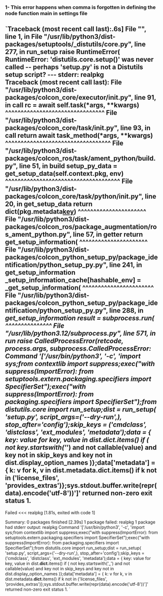 ### 1- This error happens when comma is forgotten in defining the node function main in settings file 

`Traceback (most recent call last):.6s]
  File "<string>", line 1, in <module>
  File "/usr/lib/python3/dist-packages/setuptools/_distutils/core.py", line 277, in run_setup
    raise RuntimeError(
RuntimeError: 'distutils.core.setup()' was never called -- perhaps 'setup.py' is not a Distutils setup script?
--- stderr: realpkg                   
Traceback (most recent call last):
  File "/usr/lib/python3/dist-packages/colcon_core/executor/__init__.py", line 91, in __call__
    rc = await self.task(*args, **kwargs)
         ^^^^^^^^^^^^^^^^^^^^^^^^^^^^^^^^
  File "/usr/lib/python3/dist-packages/colcon_core/task/__init__.py", line 93, in __call__
    return await task_method(*args, **kwargs)
           ^^^^^^^^^^^^^^^^^^^^^^^^^^^^^^^^^^
  File "/usr/lib/python3/dist-packages/colcon_ros/task/ament_python/build.py", line 51, in build
    setup_py_data = get_setup_data(self.context.pkg, env)
                    ^^^^^^^^^^^^^^^^^^^^^^^^^^^^^^^^^^^^^
  File "/usr/lib/python3/dist-packages/colcon_core/task/python/__init__.py", line 20, in get_setup_data
    return dict(pkg.metadata[key](env))
                ^^^^^^^^^^^^^^^^^^^^^^
  File "/usr/lib/python3/dist-packages/colcon_ros/package_augmentation/ros_ament_python.py", line 57, in getter
    return get_setup_information(
           ^^^^^^^^^^^^^^^^^^^^^^
  File "/usr/lib/python3/dist-packages/colcon_python_setup_py/package_identification/python_setup_py.py", line 241, in get_setup_information
    _setup_information_cache[hashable_env] = _get_setup_information(
                                             ^^^^^^^^^^^^^^^^^^^^^^^
  File "/usr/lib/python3/dist-packages/colcon_python_setup_py/package_identification/python_setup_py.py", line 288, in _get_setup_information
    result = subprocess.run(
             ^^^^^^^^^^^^^^^
  File "/usr/lib/python3.12/subprocess.py", line 571, in run
    raise CalledProcessError(retcode, process.args,
subprocess.CalledProcessError: Command '['/usr/bin/python3', '-c', 'import sys;from contextlib import suppress;exec("with suppress(ImportError):    from setuptools.extern.packaging.specifiers    import SpecifierSet");exec("with suppress(ImportError):    from packaging.specifiers import SpecifierSet");from distutils.core import run_setup;dist = run_setup(    \'setup.py\', script_args=(\'--dry-run\',), stop_after=\'config\');skip_keys = (\'cmdclass\', \'distclass\', \'ext_modules\', \'metadata\');data = {    key: value for key, value in dist.__dict__.items()     if (        not key.startswith(\'_\') and         not callable(value) and         key not in skip_keys and         key not in dist.display_option_names    )};data[\'metadata\'] = {    k: v for k, v in dist.metadata.__dict__.items()     if k not in (\'license_files\', \'provides_extras\')};sys.stdout.buffer.write(repr(data).encode(\'utf-8\'))']' returned non-zero exit status 1.
---
Failed   <<< realpkg [1.81s, exited with code 1]

Summary: 0 packages finished [2.39s]
  1 package failed: realpkg
  1 package had stderr output: realpkg
Command '['/usr/bin/python3', '-c', 'import sys;from contextlib import suppress;exec("with suppress(ImportError):    from setuptools.extern.packaging.specifiers    import SpecifierSet");exec("with suppress(ImportError):    from packaging.specifiers import SpecifierSet");from distutils.core import run_setup;dist = run_setup(    \'setup.py\', script_args=(\'--dry-run\',), stop_after=\'config\');skip_keys = (\'cmdclass\', \'distclass\', \'ext_modules\', \'metadata\');data = {    key: value for key, value in dist.__dict__.items()     if (        not key.startswith(\'_\') and         not callable(value) and         key not in skip_keys and         key not in dist.display_option_names    )};data[\'metadata\'] = {    k: v for k, v in dist.metadata.__dict__.items()     if k not in (\'license_files\', \'provides_extras\')};sys.stdout.buffer.write(repr(data).encode(\'utf-8\'))']' returned non-zero exit status 1.
`
